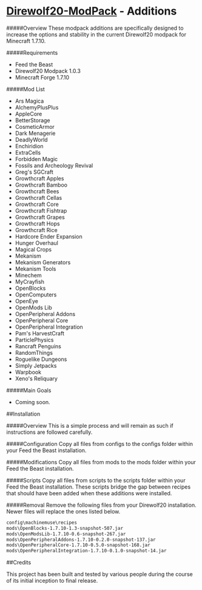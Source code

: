 [Direwolf20-ModPack](https://github.com/alexgurrola/direwolf20-modpack) - Additions
=====

#####Overview
These modpack additions are specifically designed to increase the options and stability in the current Direwolf20 modpack for Minecraft 1.7.10.

#####Requirements

* Feed the Beast
* Direwolf20 Modpack 1.0.3
* Minecraft Forge 1.7.10

#####Mod List

* Ars Magica
* AlchemyPlusPlus
* AppleCore
* BetterStorage
* CosmeticArmor
* Dark Menagerie
* DeadlyWorld
* Enchiridion
* ExtraCells
* Forbidden Magic
* Fossils and Archeology Revival
* Greg's SGCraft
* Growthcraft Apples
* Growthcraft Bamboo
* Growthcraft Bees
* Growthcraft Cellas
* Growthcraft Core
* Growthcraft Fishtrap
* Growthcraft Grapes
* Growthcraft Hops
* Growthcraft Rice
* Hardcore Ender Expansion
* Hunger Overhaul
* Magical Crops
* Mekanism
* Mekanism Generators
* Mekanism Tools
* Minechem
* MyCrayfish
* OpenBlocks
* OpenComputers
* OpenEye
* OpenMods Lib
* OpenPeripheral Addons
* OpenPeripheral Core
* OpenPeripheral Integration
* Pam's HarvestCraft
* ParticlePhysics
* Rancraft Penguins
* RandomThings
* Roguelike Dungeons
* Simply Jetpacks
* Warpbook
* Xeno's Reliquary

#####Main Goals
* Coming soon.

##Installation

#####Overview
This is a simple process and will remain as such if instructions are followed carefully.

#####Configuration
Copy all files from configs to the configs folder within your Feed the Beast installation.

#####Modifications
Copy all files from mods to the mods folder within your Feed the Beast installation.

#####Scripts
Copy all files from scripts to the scripts folder within your Feed the Beast installation.  These scripts bridge the gap between recipes that should have been added when these additions were installed.

#####Removal
Remove the following files from your Direwolf20 installation.  Newer files will replace the ones listed below.

```sh
config\machinemuse\recipes
mods\OpenBlocks-1.7.10-1.3-snapshot-507.jar
mods\OpenModsLib-1.7.10-0.6-snapshot-267.jar
mods\OpenPeripheralAddons-1.7.10-0.2.0-snapshot-137.jar
mods\OpenPeripheralCore-1.7.10-0.5.0-snapshot-168.jar
mods\OpenPeripheralIntegration-1.7.10-0.1.0-snapshot-14.jar
```

##Credits

This project has been built and tested by various people during the course of its initial inception to final release.
